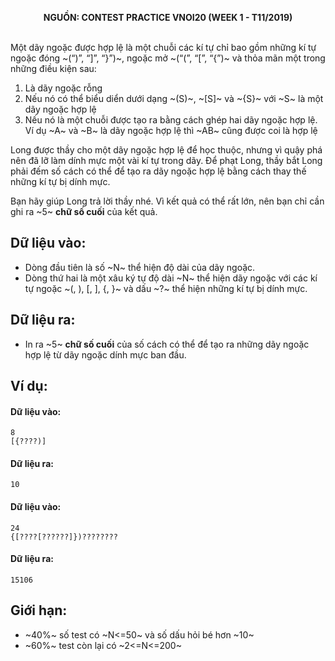 **<center>NGUỒN: CONTEST PRACTICE VNOI20  (WEEK 1 - T11/2019)</center>**
<br>

Một dãy ngoặc được hợp lệ là một chuỗi các kí tự chỉ bao gồm những kí tự ngoặc đóng ~(“)”, “]”, “\}”)~, ngoặc mở ~(“(”, “[”, “\{”)~ và thỏa mãn một trong những điều kiện sau:

1. Là dãy ngoặc rỗng
2.	Nếu nó có thể biểu diển dưới dạng ~(S)~, ~[S]~ và ~\{S\}~ với ~S~ là một dãy ngoặc hợp lệ
3.	Nếu nó là một chuỗi được tạo ra bằng cách ghép hai dãy ngoặc hợp lệ. Ví dụ ~A~ và ~B~ là dãy ngoặc hợp lệ thì ~AB~ cũng được coi là hợp lệ

Long được thầy cho một dãy ngoặc hợp lệ để học thuộc, nhưng vì quậy phá nên đã lỡ làm dính mực một vài kí tự trong dãy. Để phạt Long, thầy bắt Long phải đếm số cách có thể để tạo ra dãy ngoặc hợp lệ bằng cách thay thế những kí tự bị dính mực.

Bạn hãy giúp Long trả lời thầy nhé. Vì kết quả có thể rất lớn, nên bạn chỉ cần ghi ra ~5~ **chữ số cuối** của kết quả.

## Dữ liệu vào:
- Dòng đầu tiên là số ~N~ thể hiện độ dài của dãy ngoặc.
- Dòng thứ hai là một xâu ký tự độ dài ~N~ thể hiện dãy ngoặc với các kí tự ngoặc ~(, ), [, ], \{, \}~ và dấu ~?~ thể hiện những kí tự bị dính mực.

## Dữ liệu ra:
- In ra ~5~ **chữ số cuối** của số cách có thể để tạo ra những dãy ngoặc hợp lệ từ dãy ngoặc dính mực ban đầu.

## Ví dụ:
#### Dữ liệu vào:
```
8
[{????)]
```

#### Dữ liệu ra:
```
10
```

#### Dữ liệu vào:
```
24
{[????[??????]})????????
```

#### Dữ liệu ra:
```
15106
```

## Giới hạn:
- ~40\%~ số test có ~N<=50~ và số dấu hỏi bé hơn ~10~
- ~60\%~ test còn lại có ~2<=N<=200~